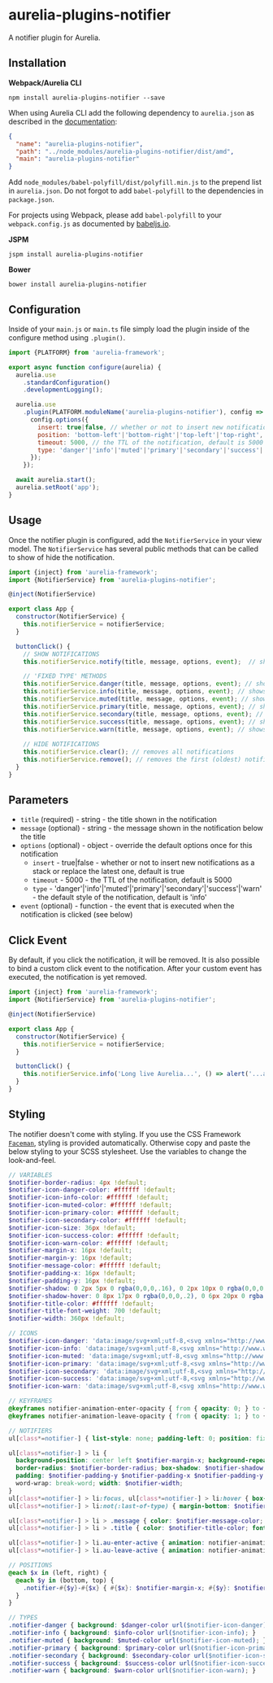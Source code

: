 # aurelia-plugins-notifier

A notifier plugin for Aurelia.

## Installation

**Webpack/Aurelia CLI**

```shell
npm install aurelia-plugins-notifier --save
```

When using Aurelia CLI add the following dependency to `aurelia.json` as described in the [documentation](http://aurelia.io/docs/build-systems/aurelia-cli#adding-client-libraries-to-your-project):

```json
{
  "name": "aurelia-plugins-notifier",
  "path": "../node_modules/aurelia-plugins-notifier/dist/amd",
  "main": "aurelia-plugins-notifier"
}
```

Add `node_modules/babel-polyfill/dist/polyfill.min.js` to the prepend list in `aurelia.json`. Do not forgot to add `babel-polyfill` to the dependencies in `package.json`.

For projects using Webpack, please add `babel-polyfill` to your `webpack.config.js` as documented by [babeljs.io](https://babeljs.io/docs/usage/polyfill/#usage-in-node--browserify--webpack).

**JSPM**

```shell
jspm install aurelia-plugins-notifier
```

**Bower**

```shell
bower install aurelia-plugins-notifier
```

## Configuration

Inside of your `main.js` or `main.ts` file simply load the plugin inside of the configure method using `.plugin()`.

```javascript
import {PLATFORM} from 'aurelia-framework';

export async function configure(aurelia) {
  aurelia.use
    .standardConfiguration()
    .developmentLogging();

  aurelia.use
    .plugin(PLATFORM.moduleName('aurelia-plugins-notifier'), config => {
      config.options({
        insert: true|false, // whether or not to insert new notifications as a stack or replace the latest one, default is true
        position: 'bottom-left'|'bottom-right'|'top-left'|'top-right', // the position on the page where to show the notifications, default is 'top-right'
        timeout: 5000, // the TTL of the notification, default is 5000
        type: 'danger'|'info'|'muted'|'primary'|'secondary'|'success'|'warn' // the default style of the notification, default is 'info'
      });
    });

  await aurelia.start();
  aurelia.setRoot('app');
}
```

## Usage

Once the notifier plugin is configured, add the `NotifierService` in your view model. The `NotifierService` has several public methods that can be called to show of hide the notification.
 
```javascript
import {inject} from 'aurelia-framework';
import {NotifierService} from 'aurelia-plugins-notifier';

@inject(NotifierService)

export class App {
  constructor(NotifierService) {
    this.notifierService = notifierService;
  }  

  buttonClick() {
    // SHOW NOTIFICATIONS
    this.notifierService.notify(title, message, options, event);  // shows a notification with default options

    // 'FIXED TYPE' METHODS
    this.notifierService.danger(title, message, options, event); // shows a notification of type 'danger'
    this.notifierService.info(title, message, options, event); // shows a notification of type 'info'
    this.notifierService.muted(title, message, options, event); // shows a notification of type 'muted'
    this.notifierService.primary(title, message, options, event); // shows a notification of type 'primary'
    this.notifierService.secondary(title, message, options, event); // shows a notification of type 'secondary'
    this.notifierService.success(title, message, options, event); // shows a notification of type 'success'
    this.notifierService.warn(title, message, options, event); // shows a notification of type 'warn'
    
    // HIDE NOTIFICATIONS
    this.notifierService.clear(); // removes all notifications
    this.notifierService.remove(); // removes the first (oldest) notification
  }
}
```

## Parameters

* `title` (required) - string - the title shown in the notification
* `message` (optional) - string - the message shown in the notification below the title
* `options` (optional) - object - override the default options once for this notification
  * `insert` - true|false - whether or not to insert new notifications as a stack or replace the latest one, default is true
  * `timeout` - 5000 - the TTL of the notification, default is 5000
  * `type` - 'danger'|'info'|'muted'|'primary'|'secondary'|'success'|'warn' - the default style of the notification, default is 'info'
* `event` (optional) - function - the event that is executed when the notification is clicked (see below)

## Click Event

By default, if you click the notification, it will be removed. It is also possible to bind a custom click event to the notification. After your custom event has executed, the notification is yet removed. 

```javascript
import {inject} from 'aurelia-framework';
import {NotifierService} from 'aurelia-plugins-notifier';

@inject(NotifierService)

export class App {
  constructor(NotifierService) {
    this.notifierService = notifierService;
  }  

  buttonClick() {
    this.notifierService.info('Long live Aurelia...', () => alert('...and long live Aurelia-Plugins!'));
  }
}
```

## Styling

The notifier doesn't come with styling. If you use the CSS Framework [`Faceman`](<http://faceman.io>), styling is provided automatically. Otherwise copy and paste the below styling to your SCSS stylesheet. Use the variables to change the look-and-feel.

```scss
// VARIABLES
$notifier-border-radius: 4px !default;
$notifier-icon-danger-color: #ffffff !default;
$notifier-icon-info-color: #ffffff !default;
$notifier-icon-muted-color: #ffffff !default;
$notifier-icon-primary-color: #ffffff !default;
$notifier-icon-secondary-color: #ffffff !default;
$notifier-icon-size: 36px !default;
$notifier-icon-success-color: #ffffff !default;
$notifier-icon-warn-color: #ffffff !default;
$notifier-margin-x: 16px !default;
$notifier-margin-y: 16px !default;
$notifier-message-color: #ffffff !default;
$notifier-padding-x: 16px !default;
$notifier-padding-y: 16px !default;
$notifier-shadow: 0 2px 5px 0 rgba(0,0,0,.16), 0 2px 10px 0 rgba(0,0,0,.12) !default;
$notifier-shadow-hover: 0 8px 17px 0 rgba(0,0,0,.2), 0 6px 20px 0 rgba(0,0,0,.19) !default;
$notifier-title-color: #ffffff !default;
$notifier-title-font-weight: 700 !default;
$notifier-width: 360px !default;

// ICONS
$notifier-icon-danger: 'data:image/svg+xml;utf-8,<svg xmlns="http://www.w3.org/2000/svg" height="1792" viewBox="0 0 1792 1792" width="1792"><path d="M571 589q-10-25-34-35t-49 0q-108 44-191 127t-127 191q-10 25 0 49t35 34q13 5 24 5 42 0 60-40 34-84 98.5-148.5t148.5-98.5q25-11 35-35t0-49zm942-356l46 46-244 243 68 68q19 19 19 45.5t-19 45.5l-64 64q89 161 89 343 0 143-55.5 273.5t-150 225-225 150-273.5 55.5-273.5-55.5-225-150-150-225-55.5-273.5 55.5-273.5 150-225 225-150 273.5-55.5q182 0 343 89l64-64q19-19 45.5-19t45.5 19l68 68zm8-56q-10 10-22 10-13 0-23-10l-91-90q-9-10-9-23t9-23q10-9 23-9t23 9l90 91q10 9 10 22.5t-10 22.5zm230 230q-11 9-23 9t-23-9l-90-91q-10-9-10-22.5t10-22.5q9-10 22.5-10t22.5 10l91 90q9 10 9 23t-9 23zm41-183q0 14-9 23t-23 9h-96q-14 0-23-9t-9-23 9-23 23-9h96q14 0 23 9t9 23zm-192-192v96q0 14-9 23t-23 9-23-9-9-23v-96q0-14 9-23t23-9 23 9 9 23zm151 55l-91 90q-10 10-22 10-13 0-23-10-10-9-10-22.5t10-22.5l90-91q10-9 23-9t23 9q9 10 9 23t-9 23z" fill="#{$notifier-icon-danger-color}" /></svg>';
$notifier-icon-info: 'data:image/svg+xml;utf-8,<svg xmlns="http://www.w3.org/2000/svg" height="1792" viewBox="0 0 1792 1792" width="1792"><path d="M1152 1376v-160q0-14-9-23t-23-9h-96v-512q0-14-9-23t-23-9h-320q-14 0-23 9t-9 23v160q0 14 9 23t23 9h96v320h-96q-14 0-23 9t-9 23v160q0 14 9 23t23 9h448q14 0 23-9t9-23zm-128-896v-160q0-14-9-23t-23-9h-192q-14 0-23 9t-9 23v160q0 14 9 23t23 9h192q14 0 23-9t9-23zm640 416q0 209-103 385.5t-279.5 279.5-385.5 103-385.5-103-279.5-279.5-103-385.5 103-385.5 279.5-279.5 385.5-103 385.5 103 279.5 279.5 103 385.5z" fill="#{$notifier-icon-info-color}" /></svg>';
$notifier-icon-muted: 'data:image/svg+xml;utf-8,<svg xmlns="http://www.w3.org/2000/svg" height="1792" viewBox="0 0 1792 1792" width="1792"><path d="M1024 1376v-192q0-14-9-23t-23-9h-192q-14 0-23 9t-9 23v192q0 14 9 23t23 9h192q14 0 23-9t9-23zm256-672q0-88-55.5-163t-138.5-116-170-41q-243 0-371 213-15 24 8 42l132 100q7 6 19 6 16 0 25-12 53-68 86-92 34-24 86-24 48 0 85.5 26t37.5 59q0 38-20 61t-68 45q-63 28-115.5 86.5t-52.5 125.5v36q0 14 9 23t23 9h192q14 0 23-9t9-23q0-19 21.5-49.5t54.5-49.5q32-18 49-28.5t46-35 44.5-48 28-60.5 12.5-81zm384 192q0 209-103 385.5t-279.5 279.5-385.5 103-385.5-103-279.5-279.5-103-385.5 103-385.5 279.5-279.5 385.5-103 385.5 103 279.5 279.5 103 385.5z" fill="#{$notifier-icon-muted-color}" /></svg>';
$notifier-icon-primary: 'data:image/svg+xml;utf-8,<svg xmlns="http://www.w3.org/2000/svg" height="1792" viewBox="0 0 1792 1792" width="1792"><path d="M1120 576q0 13-9.5 22.5t-22.5 9.5-22.5-9.5-9.5-22.5q0-46-54-71t-106-25q-13 0-22.5-9.5t-9.5-22.5 9.5-22.5 22.5-9.5q50 0 99.5 16t87 54 37.5 90zm160 0q0-72-34.5-134t-90-101.5-123-62-136.5-22.5-136.5 22.5-123 62-90 101.5-34.5 134q0 101 68 180 10 11 30.5 33t30.5 33q128 153 141 298h228q13-145 141-298 10-11 30.5-33t30.5-33q68-79 68-180zm128 0q0 155-103 268-45 49-74.5 87t-59.5 95.5-34 107.5q47 28 47 82 0 37-25 64 25 27 25 64 0 52-45 81 13 23 13 47 0 46-31.5 71t-77.5 25q-20 44-60 70t-87 26-87-26-60-70q-46 0-77.5-25t-31.5-71q0-24 13-47-45-29-45-81 0-37 25-64-25-27-25-64 0-54 47-82-4-50-34-107.5t-59.5-95.5-74.5-87q-103-113-103-268 0-99 44.5-184.5t117-142 164-89 186.5-32.5 186.5 32.5 164 89 117 142 44.5 184.5z" fill="#{$notifier-icon-primary-color}" /></svg>';
$notifier-icon-secondary: 'data:image/svg+xml;utf-8,<svg xmlns="http://www.w3.org/2000/svg" height="1792" viewBox="0 0 1792 1792" width="1792"><path d="M1696 960q0 26-19 45t-45 19h-224q0 171-67 290l208 209q19 19 19 45t-19 45q-18 19-45 19t-45-19l-198-197q-5 5-15 13t-42 28.5-65 36.5-82 29-97 13v-896h-128v896q-51 0-101.5-13.5t-87-33-66-39-43.5-32.5l-15-14-183 207q-20 21-48 21-24 0-43-16-19-18-20.5-44.5t15.5-46.5l202-227q-58-114-58-274h-224q-26 0-45-19t-19-45 19-45 45-19h224v-294l-173-173q-19-19-19-45t19-45 45-19 45 19l173 173h844l173-173q19-19 45-19t45 19 19 45-19 45l-173 173v294h224q26 0 45 19t19 45zm-480-576h-640q0-133 93.5-226.5t226.5-93.5 226.5 93.5 93.5 226.5z" fill="#{$notifier-icon-secondary-color}" /></svg>';
$notifier-icon-success: 'data:image/svg+xml;utf-8,<svg xmlns="http://www.w3.org/2000/svg" height="1792" viewBox="0 0 1792 1792" width="1792"><path d="M813 1299l614-614q19-19 19-45t-19-45l-102-102q-19-19-45-19t-45 19l-467 467-211-211q-19-19-45-19t-45 19l-102 102q-19 19-19 45t19 45l358 358q19 19 45 19t45-19zm851-883v960q0 119-84.5 203.5t-203.5 84.5h-960q-119 0-203.5-84.5t-84.5-203.5v-960q0-119 84.5-203.5t203.5-84.5h960q119 0 203.5 84.5t84.5 203.5z" fill="#{$notifier-icon-success-color}" /></svg>';
$notifier-icon-warn: 'data:image/svg+xml;utf-8,<svg xmlns="http://www.w3.org/2000/svg" height="1792" viewBox="0 0 1792 1792" width="1792"><path d="M1024 1375v-190q0-14-9.5-23.5t-22.5-9.5h-192q-13 0-22.5 9.5t-9.5 23.5v190q0 14 9.5 23.5t22.5 9.5h192q13 0 22.5-9.5t9.5-23.5zm-2-374l18-459q0-12-10-19-13-11-24-11h-220q-11 0-24 11-10 7-10 21l17 457q0 10 10 16.5t24 6.5h185q14 0 23.5-6.5t10.5-16.5zm-14-934l768 1408q35 63-2 126-17 29-46.5 46t-63.5 17h-1536q-34 0-63.5-17t-46.5-46q-37-63-2-126l768-1408q17-31 47-49t65-18 65 18 47 49z" fill="#{$notifier-icon-warn-color}" /></svg>';

// KEYFRAMES
@keyframes notifier-animation-enter-opacity { from { opacity: 0; } to { opacity: 1; } }
@keyframes notifier-animation-leave-opacity { from { opacity: 1; } to { opacity: 0; } }

// NOTIFIERS
ul[class*=notifier-] { list-style: none; padding-left: 0; position: fixed; }

ul[class*=notifier-] > li {
  background-position: center left $notifier-margin-x; background-repeat: no-repeat; background-size: $notifier-icon-size;
  border-radius: $notifier-border-radius; box-shadow: $notifier-shadow; cursor: pointer;
  padding: $notifier-padding-y $notifier-padding-x $notifier-padding-y ($notifier-icon-size + 2 * $notifier-padding-x);
  word-wrap: break-word; width: $notifier-width;
}
ul[class*=notifier-] > li:focus, ul[class*=notifier-] > li:hover { box-shadow: $notifier-shadow-hover; }
ul[class*=notifier-] > li:not(:last-of-type) { margin-bottom: $notifier-margin-y; }

ul[class*=notifier-] > li > .message { color: $notifier-message-color; }
ul[class*=notifier-] > li > .title { color: $notifier-title-color; font-weight: $notifier-title-font-weight; }

ul[class*=notifier-] > li.au-enter-active { animation: notifier-animation-enter-opacity .5s; }
ul[class*=notifier-] > li.au-leave-active { animation: notifier-animation-leave-opacity .5s; }

// POSITIONS
@each $x in (left, right) {
  @each $y in (bottom, top) {
    .notifier-#{$y}-#{$x} { #{$x}: $notifier-margin-x; #{$y}: $notifier-margin-y; }
  }
}

// TYPES
.notifier-danger { background: $danger-color url($notifier-icon-danger); }
.notifier-info { background: $info-color url($notifier-icon-info); }
.notifier-muted { background: $muted-color url($notifier-icon-muted); }
.notifier-primary { background: $primary-color url($notifier-icon-primary); }
.notifier-secondary { background: $secondary-color url($notifier-icon-secondary); }
.notifier-success { background: $success-color url($notifier-icon-success); }
.notifier-warn { background: $warn-color url($notifier-icon-warn); }
```